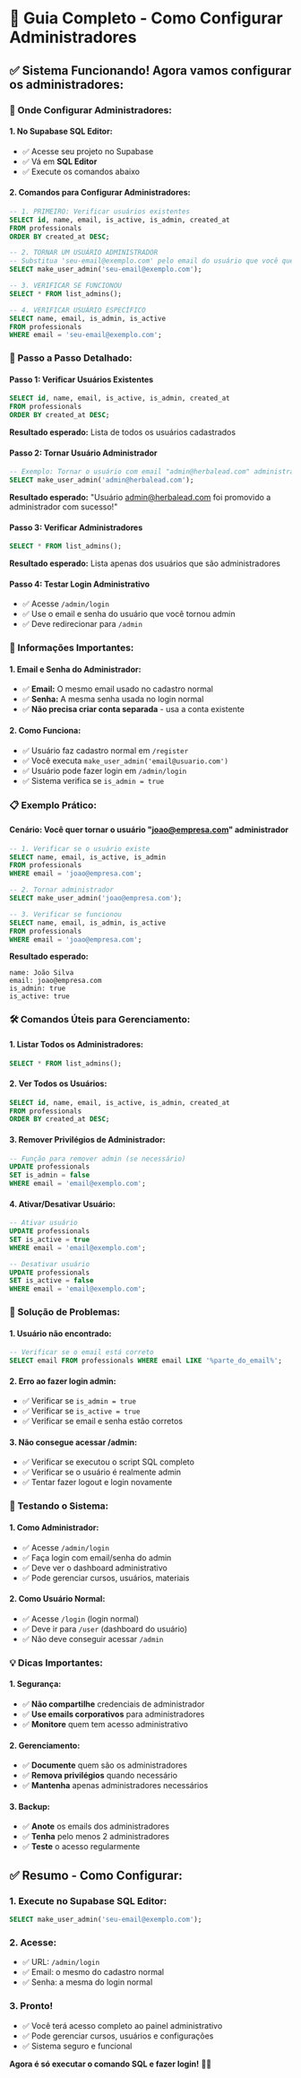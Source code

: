 # 🔐 Guia Completo - Como Configurar Administradores

## ✅ **Sistema Funcionando! Agora vamos configurar os administradores:**

### **📧 Onde Configurar Administradores:**

#### **1. No Supabase SQL Editor:**
- ✅ Acesse seu projeto no Supabase
- ✅ Vá em **SQL Editor**
- ✅ Execute os comandos abaixo

#### **2. Comandos para Configurar Administradores:**

```sql
-- 1. PRIMEIRO: Verificar usuários existentes
SELECT id, name, email, is_active, is_admin, created_at 
FROM professionals 
ORDER BY created_at DESC;

-- 2. TORNAR UM USUÁRIO ADMINISTRADOR
-- Substitua 'seu-email@exemplo.com' pelo email do usuário que você quer tornar admin
SELECT make_user_admin('seu-email@exemplo.com');

-- 3. VERIFICAR SE FUNCIONOU
SELECT * FROM list_admins();

-- 4. VERIFICAR USUÁRIO ESPECÍFICO
SELECT name, email, is_admin, is_active 
FROM professionals 
WHERE email = 'seu-email@exemplo.com';
```

### **🎯 Passo a Passo Detalhado:**

#### **Passo 1: Verificar Usuários Existentes**
```sql
SELECT id, name, email, is_active, is_admin, created_at 
FROM professionals 
ORDER BY created_at DESC;
```
**Resultado esperado:** Lista de todos os usuários cadastrados

#### **Passo 2: Tornar Usuário Administrador**
```sql
-- Exemplo: Tornar o usuário com email "admin@herbalead.com" administrador
SELECT make_user_admin('admin@herbalead.com');
```
**Resultado esperado:** "Usuário admin@herbalead.com foi promovido a administrador com sucesso!"

#### **Passo 3: Verificar Administradores**
```sql
SELECT * FROM list_admins();
```
**Resultado esperado:** Lista apenas dos usuários que são administradores

#### **Passo 4: Testar Login Administrativo**
- ✅ Acesse `/admin/login`
- ✅ Use o email e senha do usuário que você tornou admin
- ✅ Deve redirecionar para `/admin`

### **🔑 Informações Importantes:**

#### **1. Email e Senha do Administrador:**
- ✅ **Email:** O mesmo email usado no cadastro normal
- ✅ **Senha:** A mesma senha usada no login normal
- ✅ **Não precisa criar conta separada** - usa a conta existente

#### **2. Como Funciona:**
- ✅ Usuário faz cadastro normal em `/register`
- ✅ Você executa `make_user_admin('email@usuario.com')`
- ✅ Usuário pode fazer login em `/admin/login`
- ✅ Sistema verifica se `is_admin = true`

### **📋 Exemplo Prático:**

#### **Cenário: Você quer tornar o usuário "joao@empresa.com" administrador**

```sql
-- 1. Verificar se o usuário existe
SELECT name, email, is_active, is_admin 
FROM professionals 
WHERE email = 'joao@empresa.com';

-- 2. Tornar administrador
SELECT make_user_admin('joao@empresa.com');

-- 3. Verificar se funcionou
SELECT name, email, is_admin, is_active 
FROM professionals 
WHERE email = 'joao@empresa.com';
```

**Resultado esperado:**
```
name: João Silva
email: joao@empresa.com
is_admin: true
is_active: true
```

### **🛠️ Comandos Úteis para Gerenciamento:**

#### **1. Listar Todos os Administradores:**
```sql
SELECT * FROM list_admins();
```

#### **2. Ver Todos os Usuários:**
```sql
SELECT id, name, email, is_active, is_admin, created_at 
FROM professionals 
ORDER BY created_at DESC;
```

#### **3. Remover Privilégios de Administrador:**
```sql
-- Função para remover admin (se necessário)
UPDATE professionals 
SET is_admin = false 
WHERE email = 'email@exemplo.com';
```

#### **4. Ativar/Desativar Usuário:**
```sql
-- Ativar usuário
UPDATE professionals 
SET is_active = true 
WHERE email = 'email@exemplo.com';

-- Desativar usuário
UPDATE professionals 
SET is_active = false 
WHERE email = 'email@exemplo.com';
```

### **🚨 Solução de Problemas:**

#### **1. Usuário não encontrado:**
```sql
-- Verificar se o email está correto
SELECT email FROM professionals WHERE email LIKE '%parte_do_email%';
```

#### **2. Erro ao fazer login admin:**
- ✅ Verificar se `is_admin = true`
- ✅ Verificar se `is_active = true`
- ✅ Verificar se email e senha estão corretos

#### **3. Não consegue acessar /admin:**
- ✅ Verificar se executou o script SQL completo
- ✅ Verificar se o usuário é realmente admin
- ✅ Tentar fazer logout e login novamente

### **📱 Testando o Sistema:**

#### **1. Como Administrador:**
- ✅ Acesse `/admin/login`
- ✅ Faça login com email/senha do admin
- ✅ Deve ver o dashboard administrativo
- ✅ Pode gerenciar cursos, usuários, materiais

#### **2. Como Usuário Normal:**
- ✅ Acesse `/login` (login normal)
- ✅ Deve ir para `/user` (dashboard do usuário)
- ✅ Não deve conseguir acessar `/admin`

### **💡 Dicas Importantes:**

#### **1. Segurança:**
- ✅ **Não compartilhe** credenciais de administrador
- ✅ **Use emails corporativos** para administradores
- ✅ **Monitore** quem tem acesso administrativo

#### **2. Gerenciamento:**
- ✅ **Documente** quem são os administradores
- ✅ **Remova privilégios** quando necessário
- ✅ **Mantenha** apenas administradores necessários

#### **3. Backup:**
- ✅ **Anote** os emails dos administradores
- ✅ **Tenha** pelo menos 2 administradores
- ✅ **Teste** o acesso regularmente

## ✅ **Resumo - Como Configurar:**

### **1. Execute no Supabase SQL Editor:**
```sql
SELECT make_user_admin('seu-email@exemplo.com');
```

### **2. Acesse:**
- ✅ URL: `/admin/login`
- ✅ Email: o mesmo do cadastro normal
- ✅ Senha: a mesma do login normal

### **3. Pronto!**
- ✅ Você terá acesso completo ao painel administrativo
- ✅ Pode gerenciar cursos, usuários e configurações
- ✅ Sistema seguro e funcional

**Agora é só executar o comando SQL e fazer login!** 🎯✨












